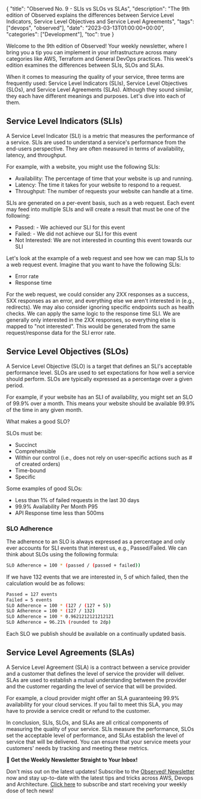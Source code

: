 {
    "title": "Observed No. 9 - SLIs vs SLOs vs SLAs",
    "description": "The 9th edition of Observed explains the differences between Service Level Indicators, Service Level Objectives and Service Level Agreements",
    "tags": ["devops", "observed"],
    "date": "2023-03-13T01:00:00+00:00",
    "categories": ["Development"],
    "toc": true
}

Welcome to the 9th edition of Observed! Your weekly newsletter, where I bring you a tip you can implement in your infrastructure across many categories like AWS, Terraform and General DevOps practices. This week's edition examines the differences between SLIs, SLOs and SLAs.

<!-- more -->

When it comes to measuring the quality of your service, three terms are frequently used: Service Level Indicators (SLIs), Service Level Objectives (SLOs), and Service Level Agreements (SLAs). Although they sound similar, they each have different meanings and purposes. Let's dive into each of them.

## Service Level Indicators (SLIs)

A Service Level Indicator (SLI) is a metric that measures the performance of a service. SLIs are used to understand a service's performance from the end-users perspective. They are often measured in terms of availability, latency, and throughput.

For example, with a website, you might use the following SLIs:

- Availability: The percentage of time that your website is up and running.
- Latency: The time it takes for your website to respond to a request.
- Throughput: The number of requests your website can handle at a time.

SLIs are generated on a per-event basis, such as a web request. Each event may feed into multiple SLIs and will create a result that must be one of the following:

- Passed: - We achieved our SLI for this event
- Failed: - We did not achieve our SLI for this event
- Not Interested: We are not interested in counting this event towards our SLI

Let's look at the example of a web request and see how we can map SLIs to a web request event. Imagine that you want to have the following SLIs:

- Error rate
- Response time

For the web request, we could consider any 2XX responses as a success, 5XX responses as an error, and everything else we aren't interested in (e.g., redirects). We may also consider ignoring specific endpoints such as health checks. We can apply the same logic to the response time SLI. We are generally only interested in the 2XX responses, so everything else is mapped to "not interested". This would be generated from the same request/response data for the SLI error rate.

## Service Level Objectives (SLOs)

A Service Level Objective (SLO) is a target that defines an SLI's acceptable performance level. SLOs are used to set expectations for how well a service should perform. SLOs are typically expressed as a percentage over a given period.

For example, if your website has an SLI of availability, you might set an SLO of 99.9% over a month. This means your website should be available 99.9% of the time in any given month.

What makes a good SLO?

SLOs must be:

- Succinct
- Comprehensible
- Within our control (i.e., does not rely on user-specific actions such as # of created orders)
- Time-bound
- Specific

Some examples of good SLOs:

- Less than 1% of failed requests in the last 30 days
- 99.9% Availability Per Month P95
- API Response time less than 500ms

### SLO Adherence

The adherence to an SLO is always expressed as a percentage and only ever accounts for SLI events that interest us, e.g., Passed/Failed. We can think about SLOs using the following formula:

```bash
SLO Adherence = 100 * (passed / (passed + failed))
```

If we have 132 events that we are interested in, 5 of which failed, then the calculation would be as follows:

```bash
Passed = 127 events
Failed = 5 events
SLO Adherence = 100 * (127 / (127 + 5))
SLO Adherence = 100 * (127 / 132)
SLO Adherence = 100 * 0.9621212121212121
SLO Adherence = 96.21% (rounded to 2dp)
```

Each SLO we publish should be available on a continually updated basis.

## Service Level Agreements (SLAs)

A Service Level Agreement (SLA) is a contract between a service provider and a customer that defines the level of service the provider will deliver. SLAs are used to establish a mutual understanding between the provider and the customer regarding the level of service that will be provided.

For example, a cloud provider might offer an SLA guaranteeing 99.9% availability for your cloud services. If you fail to meet this SLA, you may have to provide a service credit or refund to the customer.

In conclusion, SLIs, SLOs, and SLAs are all critical components of measuring the quality of your service. SLIs measure the performance, SLOs set the acceptable level of performance, and SLAs establish the level of service that will be delivered. You can ensure that your service meets your customers' needs by tracking and meeting these metrics.

**📣 Get the Weekly Newsletter Straight to Your Inbox!**

Don't miss out on the latest updates! Subscribe to the [Observed! Newsletter](https://news.codewithstu.tv) now and stay up-to-date with the latest tips and tricks across AWS, Devops and Architecture. [Click here](https://news.codewithstu.tv) to subscribe and start receiving your weekly dose of tech news!
